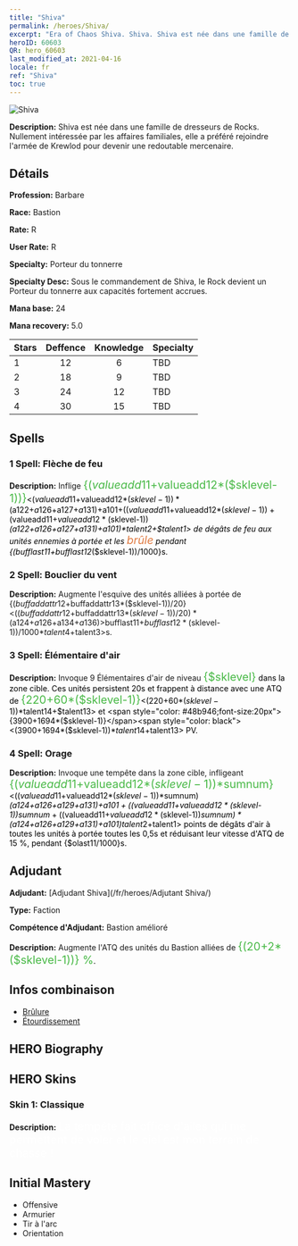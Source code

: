 ```yaml
---
title: "Shiva"
permalink: /heroes/Shiva/
excerpt: "Era of Chaos Shiva. Shiva. Shiva est née dans une famille de dresseurs de Rocks. Nullement intéressée par les affaires familiales, elle a préféré rejoindre l'armée de Krewlod pour devenir une redoutable mercenaire."
heroID: 60603
QR: hero_60603
last_modified_at: 2021-04-16
locale: fr
ref: "Shiva"
toc: true
---
```

  ![Shiva](/images/h/h_Shiwa.jpg)

 **Description:** Shiva est née dans une famille de dresseurs de Rocks. Nullement intéressée par les affaires familiales, elle a préféré rejoindre l'armée de Krewlod pour devenir une redoutable mercenaire.
## Détails
 **Profession:** Barbare

 **Race:** Bastion

 **Rate:** R

 **User Rate:** R

 **Specialty:** Porteur du tonnerre

 **Specialty Desc:** Sous le commandement de Shiva, le Rock devient un Porteur du tonnerre aux capacités fortement accrues.

 **Mana base:** 24

 **Mana recovery:** 5.0


  | Stars   |    Deffence    |    Knowledge   |      Specialty     |
  |---------|:---------------:|:---------------:|--------------------|
  |    1    | 12 | 6 | TBD |
  |    2    | 18 | 9 | TBD |
  |    3    | 24 | 12 | TBD |
  |    4    | 30 | 15 | TBD |

## Spells
### 1 Spell: Flèche de feu
 **Description:** Inflige <span style="color: #48b946;font-size:20px">{($valueadd11+$valueadd12*($sklevel-1))}</span><span style="color: black"><($valueadd11+$valueadd12*($sklevel-1))*($a122+$a126+$a127+$a131)+$a101+(($valueadd11+$valueadd12*($sklevel-1))+($valueadd11+$valueadd12*($sklevel-1))*($a122+$a126+$a127+$a131)+$a101)*$talent2+$talent1> de dégâts de feu aux unités ennemies à portée et les <span style="color: #e07c44;font-size:20px">brûle</span><span style="color: black"> pendant {($bufflast11+$bufflast12*($sklevel-1))/1000}s.

### 2 Spell: Bouclier du vent
 **Description:** Augmente l'esquive des unités alliées à portée de {($buffaddattr12+$buffaddattr13*($sklevel-1))/20}<(($buffaddattr12+$buffaddattr13*($sklevel-1))/20)*($a124+$a126+$a134+$a136)> % et les immunise contre les sorts d'air pendant <span style="color: #48b946;font-size:20px">{($bufflast11+$bufflast12*($sklevel-1))/1000}</span><span style="color: black"><($bufflast11+$bufflast12*($sklevel-1))/1000*$talent4+$talent3>s.

### 3 Spell: Élémentaire d'air
 **Description:** Invoque 9 Élémentaires d'air de niveau <span style="color: #48b946;font-size:20px">{$sklevel}</span><span style="color: black"> dans la zone cible. Ces unités persistent 20s et frappent à distance avec une ATQ de <span style="color: #48b946;font-size:20px">{220+60*($sklevel-1)}</span><span style="color: black"><(220+60*($sklevel-1))*$talent14+$talent13> et <span style="color: #48b946;font-size:20px">{3900+1694*($sklevel-1)}</span><span style="color: black"><(3900+1694*($sklevel-1))*$talent14+$talent13> PV.

### 4 Spell: Orage
 **Description:** Invoque une tempête dans la zone cible, infligeant <span style="color: #48b946;font-size:20px">{($valueadd11+$valueadd12*($sklevel-1))*$sumnum}</span><span style="color: black"><(($valueadd11+$valueadd12*($sklevel-1))*$sumnum)*($a124+$a126+$a129+$a131)+$a101+(($valueadd11+$valueadd12*($sklevel-1))*$sumnum+(($valueadd11+$valueadd12*($sklevel-1))*$sumnum)*($a124+$a126+$a129+$a131)+$a101)*$talent2+$talent1> points de dégâts d'air à toutes les unités à portée toutes les 0,5s et réduisant leur vitesse d'ATQ de 15 %, pendant {$olast11/1000}s.


## Adjudant

 **Adjudant:**  [Adjudant Shiva](/fr/heroes/Adjutant Shiva/) 

 **Type:**  Faction 

 **Compétence d'Adjudant:**  Bastion amélioré 

 **Description:** Augmente l'ATQ des unités du Bastion alliées de <span style="color: #48b946;font-size:20px">{(20+2*($sklevel-1))} %</span><span style="color: black">.

## Infos combinaison

* [Brûlure](/fr/combination/Brûlure/) 
* [Étourdissement](/fr/combination/Étourdissement/) 

## HERO Biography

## HERO Skins
### Skin 1: **Classique**

 **Description:** <span style="color: #ffffff;font-size:20px">La tempête fait office d'ailes qui me permettent de voler et le ciel est mon terrain de chasse ! </span>



## Initial Mastery
   - Offensive
   - Armurier
   - Tir à l'arc
   - Orientation
